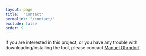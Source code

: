 ```yaml
---
layout: page
title:  "Contact"
permalink: "/contact/"
exclude: false
order: 9
---
```


If you are interested in this project, or you have any trouble with downloading/installing the tool, please concact [Manuel Ohrndorf](mailto:mohrndorf@informatik.uni-siegen.de). 
